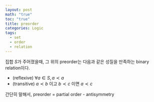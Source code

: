 ```yaml
---
layout: post
math: "true"
toc: "true"
title: preorder
categories: Logic
tags:
  - set
  - order
  - relation
---
```

집합 ${ S }$가 주어졌을때, 그 위의 preorder는 다음과 같은 성질을 만족하는 binary relation이다.

- (reflexive) ${ \forall a \in S,\, a \prec a }$
- (transitive) ${ a \prec b }$ 이고 ${ b \prec c }$ 이면 ${ a \prec c }$

간단히 말해서, preorder = partial order - antisymmetry